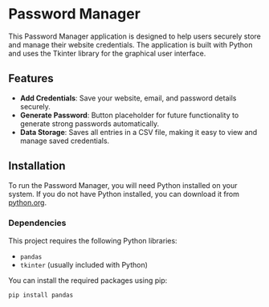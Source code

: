 # Password Manager

This Password Manager application is designed to help users securely store and manage their website credentials. The application is built with Python and uses the Tkinter library for the graphical user interface.

## Features

- **Add Credentials**: Save your website, email, and password details securely.
- **Generate Password**: Button placeholder for future functionality to generate strong passwords automatically.
- **Data Storage**: Saves all entries in a CSV file, making it easy to view and manage saved credentials.

## Installation

To run the Password Manager, you will need Python installed on your system. If you do not have Python installed, you can download it from [python.org](https://www.python.org/downloads/).

### Dependencies

This project requires the following Python libraries:
- `pandas`
- `tkinter` (usually included with Python)

You can install the required packages using pip:

```bash
pip install pandas
